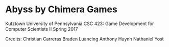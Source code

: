# Abyss by Chimera Games

Kutztown University of Pennsylvania
CSC 423: Game Development for Computer Scientists II
Spring 2017

Credits:
Christian Carreras
Braden Luancing
Anthony Huynh
Nathaniel Yost

